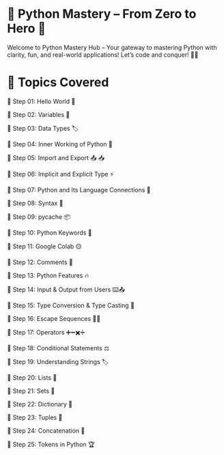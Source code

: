 # 🐍 Python Mastery – From Zero to Hero 🚀
Welcome to Python Mastery Hub – Your gateway to mastering Python with clarity, fun, and real-world applications! Let’s code and conquer! 🎉🔥

# 📂 Topics Covered
🔹 Step 01: Hello World 👋

🔹 Step 02: Variables 🚀

🔹 Step 03: Data Types 🏷️

🔹 Step 04: Inner Working of Python 📌

🔹 Step 05: Import and Export 📤 📥

🔹 Step 06: Implicit and Explicit Type ⚡

🔹 Step 07: Python and Its Language Connections 🔄

🔹 Step 08: Syntax 📜

🔹 Step 09: pycache 📦

🔹 Step 10: Python Keywords 🔑

🔹 Step 11: Google Colab 🟡

🔹 Step 12: Comments 📝

🔹 Step 13: Python Features 🔥

🔹 Step 14: Input & Output from Users ⌨️📤

🔹 Step 15: Type Conversion & Type Casting 🔄

🔹 Step 16: Escape Sequences 🏃‍♂️

🔹 Step 17: Operators ➕➖✖️➗

🔹 Step 18: Conditional Statements ⚖️

🔹 Step 19: Understanding Strings 🏷️

🔹 Step 20: Lists 📜

🔹 Step 21: Sets 🔢

🔹 Step 22: Dictionary 📖

🔹 Step 23: Tuples 🔗

🔹 Step 24: Concatenation 🔀

🔹 Step 25: Tokens in Python 🏆
